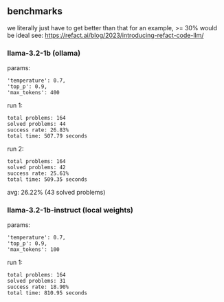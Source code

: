 ## benchmarks
we literally just have to get better than that for an example, >= 30% would be ideal see:
https://refact.ai/blog/2023/introducing-refact-code-llm/

### llama-3.2-1b (ollama)
params:
```
'temperature': 0.7,
'top_p': 0.9,
'max_tokens': 400
```

run 1:
```
total problems: 164
solved problems: 44
success rate: 26.83%
total time: 507.79 seconds
```

run 2:
```
total problems: 164
solved problems: 42
success rate: 25.61%
total time: 509.35 seconds
```

avg: 26.22% (43 solved problems)

### llama-3.2-1b-instruct (local weights)
params:
```
'temperature': 0.7,
'top_p': 0.9,
'max_tokens': 100
```

run 1:
```
total problems: 164
solved problems: 31
success rate: 18.90%
total time: 810.95 seconds
```
